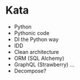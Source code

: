 # Kata
* Python
* Pythonic code
* DI the Python way
* IDD
* Clean architecture
* ORM (SQL Alchemy)
* GraphQL (Strawberry)
...
* Decompose?

